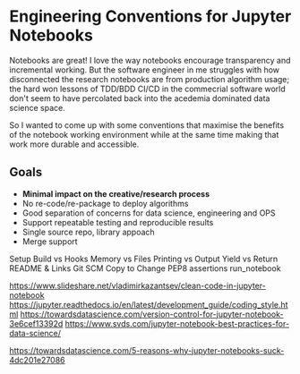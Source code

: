 # Engineering Conventions for Jupyter Notebooks

Notebooks are great!
I love the way notebooks encourage transparency and incremental working.
But the software engineer in me struggles with how disconnected the research notebooks are from production algorithm usage;
the hard won lessons of TDD/BDD CI/CD in the commecrial software world don't seem to have percolated back into the acedemia dominated data science space.

So I wanted to come up with some conventions that maximise the benefits of the notebook working environment while at the same time making that work more durable and accessible.

## Goals

* **Minimal impact on the creative/research process**
* No re-code/re-package to deploy algorithms
* Good separation of concerns for data science, engineering and OPS
* Support repeatable testing and reproducible results
* Single source repo, library appoach
* Merge support

Setup
Build vs Hooks
Memory vs Files
Printing vs Output
Yield vs Return
README & Links
Git SCM
Copy to Change
PEP8
assertions
run_notebook

https://www.slideshare.net/vladimirkazantsev/clean-code-in-jupyter-notebook
https://jupyter.readthedocs.io/en/latest/development_guide/coding_style.html
https://towardsdatascience.com/version-control-for-jupyter-notebook-3e6cef13392d
https://www.svds.com/jupyter-notebook-best-practices-for-data-science/

https://towardsdatascience.com/5-reasons-why-jupyter-notebooks-suck-4dc201e27086

